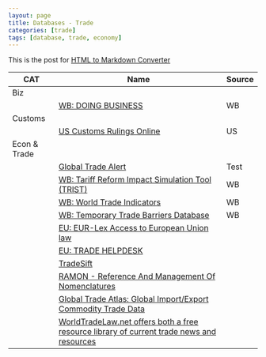 ```yaml
---
layout: page
title: Databases - Trade
categories: [trade]
tags: [database, trade, economy]
---
```

This is the post for [HTML to Markdown Converter](https://www.tablesgenerator.com/markdown_tables)





| CAT                                  | Name                                                                                                                                                                                                             | Source |
|--------------------------------------|------------------------------------------------------------------------------------------------------------------------------------------------------------------------------------------------------------------|--------|
| <span id="biz">Biz</span>            |                                                                                                                                                                                                                  |        |
|                                      | [WB: DOING BUSINESS](http://www.doingbusiness.org/)                                                                                                                                                              | WB     |
| <span id="customs">Customs</span>    |                                                                                                                                                                                                                  |        |
|                                      | [US Customs Rulings Online](https://rulings.cbp.gov/)                                                                                                                                                            | US     |
| <span id="trade">Econ & Trade</span> |                                                                                                                                                                                                                  |        |
|                                      | [Global Trade Alert](http://www.globaltradealert.org/)                                                                                                                                                           | Test   |
|                                      | [WB: Tariff Reform Impact Simulation Tool (TRIST)](http://web.worldbank.org/WBSITE/EXTERNAL/TOPICS/TRADE/0,,contentMDK:21537281~isCURL:Y~pagePK:210058~piPK:210062~theSitePK:239071,00.html)                     | WB     |
|                                      | [WB: World Trade Indicators](http://web.worldbank.org/WBSITE/EXTERNAL/TOPICS/TRADE/0,,contentMDK:22421950~pagePK:148956~piPK:216618~theSitePK:239071,00.html)                                                    | WB     |
|                                      | [WB: Temporary Trade Barriers Database](http://econ.worldbank.org/WBSITE/EXTERNAL/EXTDEC/EXTRESEARCH/EXTPROGRAMS/EXTTRADERESEARCH/0,,contentMDK:22561572~pagePK:64168182~piPK:64168060~theSitePK:544849,00.html) | WB     |
|                                      | [EU: EUR-Lex Access to European Union law](http://eur-lex.europa.eu/homepage.html;ELX_SESSIONID=np3vJy0TxnvqGTbQ9pGVppgPn5Wz1MhftVvSklXLTHJ1Yhx0V1tn!1478864509)                                                 |        |
|                                      | [EU: TRADE HELPDESK](http://trade.ec.europa.eu/tradehelp/)                                                                                                                                                       |        |
|                                      | [TradeSift](http://www.tradesift.com/default.aspx)                                                                                                                                                               |        |
|                                      | [RAMON - Reference And Management Of Nomenclatures](http://ec.europa.eu/eurostat/ramon/index.cfm?TargetUrl=DSP_PUB_WELC)                                                                                         |        |
|                                      | [Global Trade Atlas: Global Import/Export Commodity Trade Data](https://ihsmarkit.com/products/maritime-global-trade-atlas.html)                                                                                 |        |
|                                      | [WorldTradeLaw.net offers both a free resource library of current trade news and resources](http://www.worldtradelaw.net/index.php)                                                                              |        |
